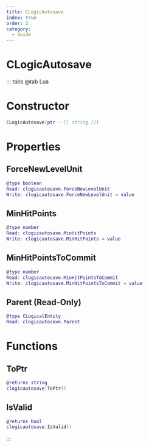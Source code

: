 ```yaml
---
title: CLogicAutosave
index: true
order: 2
category:
  - Guide
---
```


# CLogicAutosave

::: tabs
@tab Lua
# Constructor
```lua
CLogicAutosave(ptr --[[ string ]])
```
# Properties
## ForceNewLevelUnit 
```lua
@type boolean
Read: clogicautosave.ForceNewLevelUnit
Write: clogicautosave.ForceNewLevelUnit = value
```
## MinHitPoints 
```lua
@type number
Read: clogicautosave.MinHitPoints
Write: clogicautosave.MinHitPoints = value
```
## MinHitPointsToCommit 
```lua
@type number
Read: clogicautosave.MinHitPointsToCommit
Write: clogicautosave.MinHitPointsToCommit = value
```
## Parent (Read-Only)
```lua
@type CLogicalEntity
Read: clogicautosave.Parent
```
# Functions
## ToPtr
```lua
@returns string
clogicautosave:ToPtr()
```
## IsValid
```lua
@returns bool
clogicautosave:IsValid()
```

:::